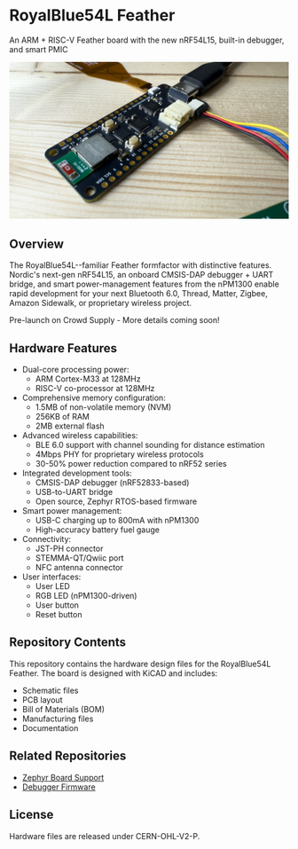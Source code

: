# RoyalBlue54L Feather

An ARM + RISC-V Feather board with the new nRF54L15, built-in debugger, and smart PMIC

<p align="center">
  <img src="img/board.jpg" alt="RoyalBlue54L Feather">
</p>

## Overview

The RoyalBlue54L--familiar Feather formfactor with distinctive features. Nordic's next-gen nRF54L15, an onboard CMSIS-DAP debugger + UART bridge, and smart power-management features from the nPM1300 enable rapid development for your next Bluetooth 6.0, Thread, Matter, Zigbee, Amazon Sidewalk, or proprietary wireless project.

Pre-launch on Crowd Supply - More details coming soon!

## Hardware Features

* Dual-core processing power:
  * ARM Cortex-M33 at 128MHz
  * RISC-V co-processor at 128MHz
* Comprehensive memory configuration:
  * 1.5MB of non-volatile memory (NVM)
  * 256KB of RAM
  * 2MB external flash
* Advanced wireless capabilities:
  * BLE 6.0 support with channel sounding for distance estimation
  * 4Mbps PHY for proprietary wireless protocols
  * 30-50% power reduction compared to nRF52 series
* Integrated development tools:
  * CMSIS-DAP debugger (nRF52833-based)
  * USB-to-UART bridge
  * Open source, Zephyr RTOS-based firmware
* Smart power management:
  * USB-C charging up to 800mA with nPM1300
  * High-accuracy battery fuel gauge
* Connectivity:
  * JST-PH connector
  * STEMMA-QT/Qwiic port
  * NFC antenna connector
* User interfaces:
  * User LED
  * RGB LED (nPM1300-driven)
  * User button
  * Reset button

## Repository Contents

This repository contains the hardware design files for the RoyalBlue54L Feather. The board is designed with KiCAD and includes:

* Schematic files
* PCB layout
* Bill of Materials (BOM)
* Manufacturing files
* Documentation

## Related Repositories

* [Zephyr Board Support](https://github.com/LordsBoards/RoyalBlue-nRF54L15-Zephyr-Boards)
* [Debugger Firmware](https://github.com/LordsBoards/RoyalBlue-nRF54L15-Debugger-Firmware)

## License

Hardware files are released under CERN-OHL-V2-P.

